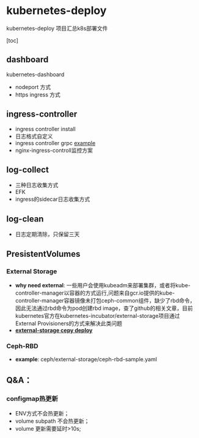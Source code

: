 # kubernetes-deploy
kubernetes-deploy 项目汇总k8s部署文件

[toc]

## dashboard
kubernetes-dashboard
* nodeport 方式
* https ingress 方式

## ingress-controller
* ingress controller install
* 日志格式自定义
* ingress controller grpc [example](https://duanyifei.cn/2019/04/07/Kubernetes-Ingress-GRPC/)
* nginx-ingress-controll监控方案

## log-collect
* 三种日志收集方式
* EFK
* ingress的sidecar日志收集方式

## log-clean
* 日志定期清除，只保留三天

## PresistentVolumes
### External Storage
* **why need external**:
一些用户会使用kubeadm来部署集群，或者将kube-controller-manager以容器的方式运行,问题来自gcr.io提供的kube-controller-manager容器镜像未打包ceph-common组件，缺少了rbd命令，因此无法通过rbd命令为pod创建rbd image，查了github的相关文章，目前kubernetes官方在kubernetes-incubator/external-storage项目通过External Provisioners的方式来解决此类问题
* [**external-storage cepy deploy**](https://github.com/kubernetes-incubator/external-storage/blob/master/ceph/rbd/deploy/README.md)

### Ceph-RBD
* **example**: ceph/external-storage/ceph-rbd-sample.yaml

## Q&A：
### configmap热更新
* ENV方式不会热更新；
* volume subpath 不会热更新；
* volume 更新需要延时>10s;


